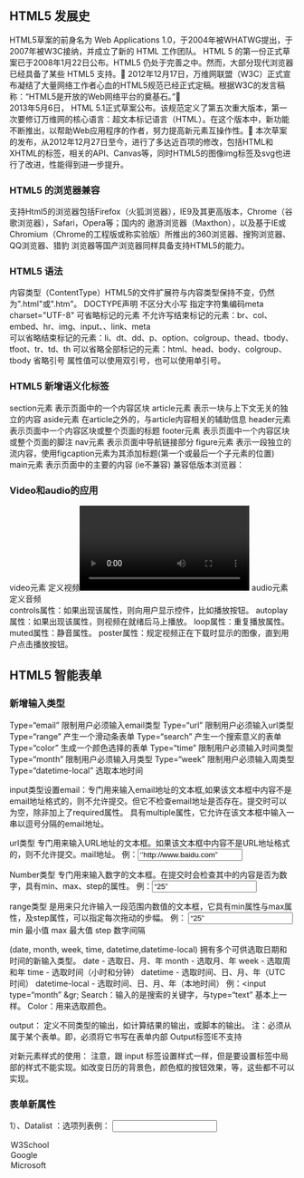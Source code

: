 ## HTML5 发展史

HTML5草案的前身名为 Web Applications 1.0，于2004年被WHATWG提出，于2007年被W3C接纳，并成立了新的 HTML 工作团队。
HTML 5 的第一份正式草案已于2008年1月22日公布。HTML5 仍处于完善之中。然而，大部分现代浏览器已经具备了某些 HTML5 支持。
2012年12月17日，万维网联盟（W3C）正式宣布凝结了大量网络工作者心血的HTML5规范已经正式定稿。根据W3C的发言稿称：“HTML5是开放的Web网络平台的奠基石。”	
2013年5月6日， HTML 5.1正式草案公布。该规范定义了第五次重大版本，第一次要修订万维网的核心语言：超文本标记语言（HTML）。在这个版本中，新功能不断推出，以帮助Web应用程序的作者，努力提高新元素互操作性。
		本次草案的发布，从2012年12月27日至今，进行了多达近百项的修改，包括HTML和XHTML的标签，相关的API、Canvas等，同时HTML5的图像img标签及svg也进行了改进，性能得到进一步提升。 

### HTML5 的浏览器兼容

支持Html5的浏览器包括Firefox（火狐浏览器），IE9及其更高版本，Chrome（谷歌浏览器），Safari，Opera等；国内的 遨游浏览器（Maxthon），以及基于IE或Chromium（Chrome的工程版或称实验版）所推出的360浏览器、搜狗浏览器、QQ浏览器、猎豹 浏览器等国产浏览器同样具备支持HTML5的能力。

### HTML5 语法

内容类型（ContentType）HTML5的文件扩展符与内容类型保持不变，仍然为".html"或".htm"。 DOCTYPE声明	不区分大小写 指定字符集编码meta charset="UTF-8"   可省略标记的元素	  不允许写结束标记的元素：br、col、embed、hr、img、input、、link、meta	   
可以省略结束标记的元素：li、dt、dd、p、option、colgroup、thead、tbody、tfoot、tr、td、th 
可以省略全部标记的元素：html、head、body、colgroup、tbody 省略引号	属性值可以使用双引号，也可以使用单引号。 

### HTML5  新增语义化标签

section元素 表示页面中的一个内容区块
article元素 表示一块与上下文无关的独立的内容
aside元素 在article之外的，与article内容相关的辅助信息 
header元素 表示页面中一个内容区块或整个页面的标题
footer元素 表示页面中一个内容区块或整个页面的脚注
nav元素 表示页面中导航链接部分
figure元素 表示一段独立的流内容，使用figcaption元素为其添加标题(第一个或最后一个子元素的位置)
main元素 表示页面中的主要的内容 (ie不兼容)
兼容低版本浏览器： <script src=“html5.js”></script> 

  

### Video和audio的应用 

video元素 定义视频<video src="movie.ogg" controls="controls">Video元素</video> audio元素 定义音频<audio src="someaduio.wav">Audio元素</audio>	 
	controls属性：如果出现该属性，则向用户显示控件，比如播放按钮。
autoplay属性：如果出现该属性，则视频在就绪后马上播放。
loop属性：重复播放属性。
muted属性：静音属性。
poster属性：规定视频正在下载时显示的图像，直到用户点击播放按钮。 

## HTML5  智能表单 

### 新增输入类型 

Type=“email”   限制用户必须输入email类型
Type=“url”        限制用户必须输入url类型
Type=“range”   产生一个滑动条表单
Type=“search”   产生一个搜索意义的表单
Type=“color”     生成一个颜色选择的表单
Type=“time”      限制用户必须输入时间类型
Type=“month”        限制用户必须输入月类型
Type=“week”        限制用户必须输入周类型
Type=“datetime-local”        选取本地时间 

input类型设置email：专门用来输入email地址的文本框,如果该文本框中内容不是email地址格式的，则不允许提交。但它不检查email地址是否存在。提交时可以为空，除非加上了required属性。
 具有multiple属性，它允许在该文本框中输入一串以逗号分隔的email地址。 

url类型    专门用来输入URL地址的文本框。如果该文本框中内容不是URL地址格式的，则不允许提交。mail地址。
    例：<input name=‘url1’ type=‘url’  value=‘’http://www.baidu.com”>

Number类型    专门用来输入数字的文本框。在提交时会检查其中的内容是否为数字，具有min、max、step的属性。 
    例：<input  name=“number1”  type=“number”  value=“25”  min=“10”  max=“100”  step=“5” /> 

range类型    是用来只允许输入一段范围内数值的文本框，它具有min属性与max属性，及step属性，可以指定每次拖动的步幅。
    例：  <input  name=“range1” type=“range” value=“25” min=“0”  max=“100”  step=“5”    /> 
min  最小值
max  最大值
step  数字间隔 

(date, month, week, time, datetime,datetime-local) 拥有多个可供选取日期和时间的新输入类型。
date - 选取日、月、年
month - 选取月、年
week - 选取周和年
time - 选取时间（小时和分钟）
datetime - 选取时间、日、月、年（UTC 时间）
datetime-local - 选取时间、日、月、年（本地时间）
 例：<input  type=“month”  &gr;
 Search：输入的是搜索的关键字，与type=“text” 基本上一样。
Color：用来选取颜色。 

output：     定义不同类型的输出，如计算结果的输出，或脚本的输出。
 注：必须从属于某个表单。即，必须将它书写在表单内部
Output标签IE不支持 

对新元素样式的使用：
 注意，跟 input  标签设置样式一样，但是要设置标签中局部的样式不能实现。如改变日历的背景色，颜色框的按钮效果，等，这些都不可以实现。 

### 表单新属性 

1）、Datalist ：选项列表例： <input type="url" list="url_list" name="link" />
 <datalist id="url_list"> 
   <option label="W3School" value="http://www.W3School.com.cn" />
   <option label="Google" value="http://www.google.com" />
   <option label="Microsoft" value="http://www.microsoft.com" />
< /datalist>
提示：option 元素永远都要设置 value 属性。 

2.属性placeholder属性：文本框处于未输入状态时文本框中显示的输入提示。     autofocus属性：给文本框、选择框、或者按钮控件加上该属性，当打开页面时，该控件自动获得国标焦点，一个页面只能有一个。 required属性：验证输入不能为空     list属性：结合datalist元素使用     autocomplete属性：输入富足和所用的自动完成功能，是一个节省输入时间，同时也十分方便的功能。只有三种：on/off/""。on可是显示指定候补输入的数据列表，使用datalist元素与list属性提供候补输入的数据列表，自动完成时，可以讲该datalist元素中的数据作为候补输入的数据在文本框中显示： <input type="text" name="greeting" autoconplete="on"  list ="greeting"> 

3.自动验证1）、required可以应用在大多数输入元素上（除了隐藏元素和图片），在提交时如果元素内容为空白，则不允许提交，同时显示提示文字。   2）、pattern将属性值设为某个格式的正则表达式，在提交时会检查其内容是否符合给定格式。
    例：<input pattern = “[0-9][A-Z]{3}” title="输入内容：一个数与三个大写字母" placeholder=‘输入内容：一个数与三个大写字母’>	  3）、 min、max、step： 为包含数字或日期的 input 类型规定限定（约束）
max:  最大值
min:  最小值
step: 数字间隔 
例：<input type="number“ min="0" max="10" step="3" />	 4、取消验证	可以对form表单添加novalidate属性，即使form表单中的input添加了required，也将不进行验证	 5.Multiple: 可以输入一个或多个值，每个值之间用逗号分开
	例：<input type=“email” multiple/>
还可以应用于file 